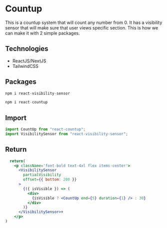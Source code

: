 # Countup
This is a countup system that will count any number from 0. It has a visibility sensor that will make sure that user views specific section. This is how we can make it with 2 simple packages.

## Technologies
- ReactJS/NextJS
- TailwindCSS

## Packages
```jsx
npm i react-visibility-sensor
```

```jsx
npm i react-countup
```

## Import 
```jsx
import CountUp from "react-countup";
import VisibilitySensor from "react-visibility-sensor";
```
## Return 
```jsx
  return(
    <p className='font-bold text-4xl flex items-center'>
      <VisibilitySensor
        partialVisibility
        offset={{ bottom: 200 }}
      >
        {({ isVisible }) => (
          <div>
            {isVisible ? <CountUp end={5} duration={1} /> : 30}
          </div>
        )}
      </VisibilitySensor>+
    </p>
)
```
